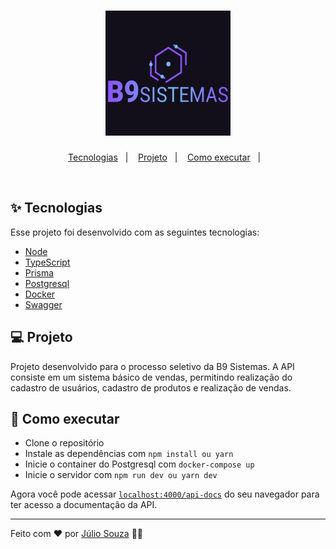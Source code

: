 <h1 align="center">
  <img alt="B9Sistemas" title="B9Sistemas" src=".github/logo.jpeg" width="200px" height="200px"/>  
</h1>

<p align="center">
  <a href="#-tecnologias">Tecnologias</a>&nbsp;&nbsp;&nbsp;|&nbsp;&nbsp;&nbsp;
  <a href="#-projeto">Projeto</a>&nbsp;&nbsp;&nbsp;|&nbsp;&nbsp;&nbsp;
  <a href="#-como-executar">Como executar</a>&nbsp;&nbsp;&nbsp;|&nbsp;&nbsp;&nbsp;  
</p>

<br>

## ✨ Tecnologias

Esse projeto foi desenvolvido com as seguintes tecnologias:

- [Node](https://nodejs.org/en/)
- [TypeScript](https://www.typescriptlang.org/)
- [Prisma](https://www.prisma.io/)
- [Postgresql](https://www.postgresql.org/)
- [Docker](https://www.docker.com/)
- [Swagger](https://swagger.io/)

## 💻 Projeto

Projeto desenvolvido para o processo seletivo da B9 Sistemas. A API consiste em um sistema básico de vendas, permitindo realização do cadastro de usuários, cadastro de produtos e realização de vendas.

## 🚀 Como executar

- Clone o repositório
- Instale as dependências com `npm install ou yarn`
- Inicie o container do Postgresql com `docker-compose up`
- Inicie o servidor com `npm run dev ou yarn dev`

Agora você pode acessar [`localhost:4000/api-docs`](http://localhost:4000/api-docs) do seu navegador para ter acesso a documentação da API.

---

Feito com ♥ por [Júlio Souza](https://www.linkedin.com/in/j%C3%BAlio-souza-079351213/) 👋🏻 
